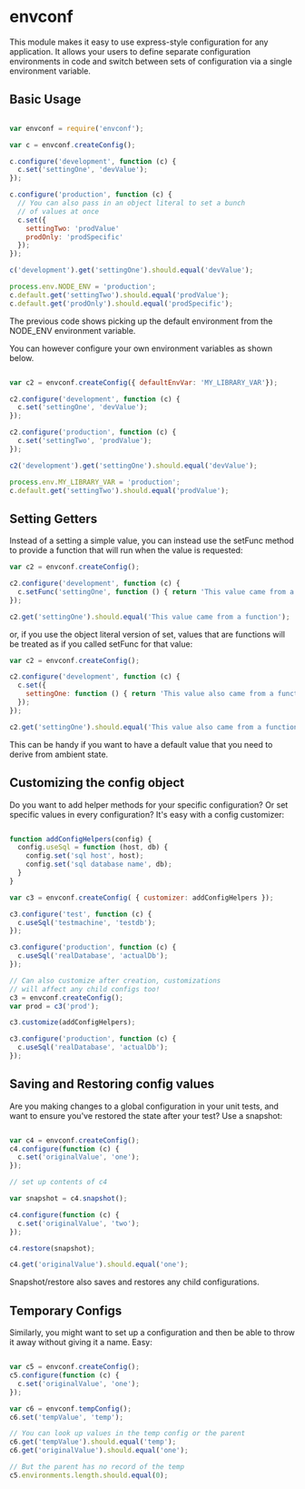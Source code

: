 envconf
===========

This module makes it easy to use express-style configuration for any application.
It allows your users to define separate configuration environments in code
and switch between sets of configuration via a single environment variable.

## Basic Usage

```javascript

var envconf = require('envconf');

var c = envconf.createConfig();

c.configure('development', function (c) {
  c.set('settingOne', 'devValue');
});

c.configure('production', function (c) {
  // You can also pass in an object literal to set a bunch
  // of values at once
  c.set({
    settingTwo: 'prodValue'
    prodOnly: 'prodSpecific'
  });
});

c('development').get('settingOne').should.equal('devValue');

process.env.NODE_ENV = 'production';
c.default.get('settingTwo').should.equal('prodValue');
c.default.get('prodOnly').should.equal('prodSpecific');
```

The previous code shows picking up the default environment from the NODE_ENV environment variable.

You can however configure your own environment variables as shown below.

```javascript

var c2 = envconf.createConfig({ defaultEnvVar: 'MY_LIBRARY_VAR'});

c2.configure('development', function (c) {
  c.set('settingOne', 'devValue');
});

c2.configure('production', function (c) {
  c.set('settingTwo', 'prodValue');
});

c2('development').get('settingOne').should.equal('devValue');

process.env.MY_LIBRARY_VAR = 'production';
c.default.get('settingTwo').should.equal('prodValue');
```

## Setting Getters

Instead of a setting a simple value, you can instead use the setFunc method to
provide a function that will run when the value is requested:

```javascript
var c2 = envconf.createConfig();

c2.configure('development', function (c) {
  c.setFunc('settingOne', function () { return 'This value came from a function'; });
});

c2.get('settingOne').should.equal('This value came from a function');
```

or, if you use the object literal version of set, values that are functions
will be treated as if you called setFunc for that value:

```javascript
var c2 = envconf.createConfig();

c2.configure('development', function (c) {
  c.set({
    settingOne: function () { return 'This value also came from a function'; }
  });
});

c2.get('settingOne').should.equal('This value also came from a function');
```

This can be handy if you want to have a default value that you need to derive from
ambient state.

## Customizing the config object

Do you want to add helper methods for your specific configuration? Or set specific
values in every configuration? It's easy with a config customizer:

```javascript

function addConfigHelpers(config) {
  config.useSql = function (host, db) {
    config.set('sql host', host);
    config.set('sql database name', db);
  }
}

var c3 = envconf.createConfig( { customizer: addConfigHelpers });

c3.configure('test', function (c) {
  c.useSql('testmachine', 'testdb');
});

c3.configure('production', function (c) {
  c.useSql('realDatabase', 'actualDb');
});

// Can also customize after creation, customizations
// will affect any child configs too!
c3 = envconf.createConfig();
var prod = c3('prod');

c3.customize(addConfigHelpers);

c3.configure('production', function (c) {
  c.useSql('realDatabase', 'actualDb');
});
```


## Saving and Restoring config values

Are you making changes to a global configuration in your unit tests, and want
to ensure you've restored the state after your test? Use a snapshot:

```javascript

var c4 = envconf.createConfig();
c4.configure(function (c) {
  c.set('originalValue', 'one');
});

// set up contents of c4

var snapshot = c4.snapshot();

c4.configure(function (c) {
  c.set('originalValue', 'two');
});

c4.restore(snapshot);

c4.get('originalValue').should.equal('one');
```

Snapshot/restore also saves and restores any child configurations.

## Temporary Configs

Similarly, you might want to set up a configuration and then be able
to throw it away without giving it a name. Easy:

```javascript

var c5 = envconf.createConfig();
c5.configure(function (c) {
  c.set('originalValue', 'one');
});

var c6 = envconf.tempConfig();
c6.set('tempValue', 'temp');

// You can look up values in the temp config or the parent
c6.get('tempValue').should.equal('temp');
c6.get('originalValue').should.equal('one');

// But the parent has no record of the temp
c5.environments.length.should.equal(0);
```
